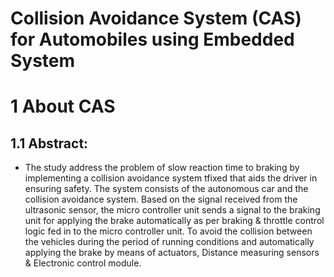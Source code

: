 # Collision Avoidance System (CAS) for Automobiles using Embedded System 

# 1 About CAS

## 1.1 Abstract:
- The study address the problem of slow reaction time to braking by implementing a collision avoidance system tfixed that aids the driver in ensuring safety. 
The system consists of the autonomous car and the collision avoidance system. 
 Based on the signal received from the ultrasonic
sensor, the micro controller unit sends a signal to the braking unit for applying the brake automatically as per
braking & throttle control logic fed in to the micro controller unit. To avoid the collision between the
vehicles during the period of running conditions and automatically applying the brake by means of actuators,
Distance measuring sensors & Electronic control module.


